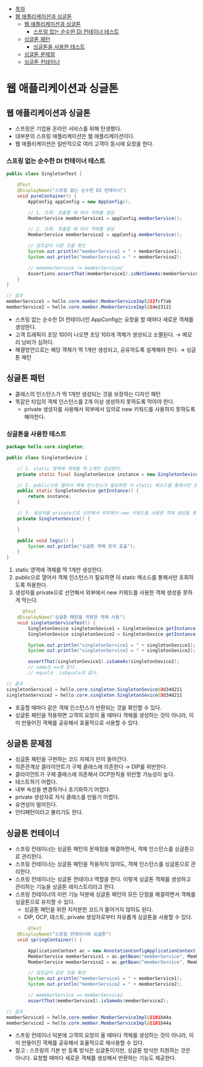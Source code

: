 * [목차](#목차)
* [웹 애플리케이션과 싱글톤](#웹-애플리케이션과-싱글톤)
    + [웹 애플리케이션과 싱글톤](#웹-애플리케이션과-싱글톤)
        + [스프링 없는 순수한 DI 컨테이너 테스트](#스프링-없는-순수한-di-컨테이너-테스트)
    + [싱글톤 패턴](#싱글톤-패턴)
        + [싱글톤을 사용한 테스트](#싱글톤을-사용한-테스트)
    + [싱글톤 문제점](#싱글톤-문제점)
    + [싱글톤 컨테이너](#싱글톤-컨테이너)
# 웹 애플리케이션과 싱글톤

## 웹 애플리케이션과 싱글톤

- 스프링은 기업용 온라인 서비스를 위해 탄생했다.
- 대부분의 스프링 애플리케이션은 웹 애플리케이션이다.
- 웹 애플리케이션은 일반적으로 여러 고객이 동시에 요청을 한다.

### 스프링 없는 순수한 DI 컨테이너 테스트

```java
public class SingletonTest {

    @Test
    @DisplayName("스프링 없는 순수한 DI 컨테이너")
    void pureContainer() {
        AppConfig appConfig = new AppConfig();

        // 1. 조회: 호출할 때 마다 객체를 생성
        MemberService memberService1 = appConfig.memberService();

        // 2. 조회: 호출할 때 마다 객체를 생성
        MemberService memberService2 = appConfig.memberService();

        // 참조값이 다른 것을 확인
        System.out.println("memberService1 = " + memberService1);
        System.out.println("memberService2 = " + memberService2);

        // memeberService != memberService2
        Assertions.assertThat(memberService1).isNotSameAs(memberService2);
    }
}

// 결과
memberService1 = hello.core.member.MemberServiceImpl@22fcf7ab
memberService2 = hello.core.member.MemberServiceImpl@2de23121
```

- 스프링 없는 순수한 DI 컨테이너인 AppConfig는 요청을 할 때마다 새로운 객체를 생성한다.
- 고객 트래픽이 초당 100이 나오면 초당 100개 객체가 생성되고 소멸된다. → 메모리 낭비가 심하다.
- 해결방안으로는 해당 객체가 딱 1개만 생성되고, 공유하도록 설계해야 한다. → 싱글톤 패턴

## 싱글톤 패턴

- 클래스의 인스턴스가 딱 1개만 생성되는 것을 보장하는 디자인 패턴
- 똑같은 타입의 객체 인스턴스를 2개 이상 생성하지 못하도록 막아야 한다.
    - private 생성자를 사용해서 외부에서 임의로 new 키워드를 사용하지 못하도록 해야한다.

### 싱글톤을 사용한 테스트

```java
package hello.core.singleton;

public class SingletonSevice {

    // 1. static 영역에 객체를 딱 1개만 생성한다.
    private static final SingletonSevice instance = new SingletonSevice();

    // 2. public으로 열어서 객체 인스턴스가 필요하면 이 static 메소드를 통해서만 조회하도록 허용한다.
    public static SingletonSevice getInstance() {
        return instance;
    }

    // 3. 생성자를 private으로 선언해서 외부에서 new 키워드를 사용한 객체 생성을 못하게 막는다.
    private SingletonSevice() {

    }

    public void logic() {
        System.out.println("싱글톤 객체 로직 호출");
    }
}
```

1. static 영역에 객체를 딱 1개만 생성한다.
2. public으로 열어서 객체 인스턴스가 필요하면 이 static 메소드를 통해서만 조회하도록 허용한다.
3. 생성자를 private으로 선언해서 외부에서 new 키워드를 사용한 객체 생성을 못하게 막는다.

```java
	  @Test
    @DisplayName("싱글톤 패턴을 적용한 객체 사용")
    void singletonServiceTest() {
        SingletonSevice singletonSevice1 = SingletonSevice.getInstance();
        SingletonSevice singletonSevice2 = SingletonSevice.getInstance();

        System.out.println("singletonService1 = " + singletonSevice1);
        System.out.println("singletonService2 = " + singletonSevice2);

        assertThat(singletonSevice1).isSameAs(singletonSevice2);
        // same는 ==과 같다.
        // equal는 .isEquals과 같다.

// 결과
singletonService1 = hello.core.singleton.SingletonSevice@3d34d211
singletonService2 = hello.core.singleton.SingletonSevice@3d34d211
```

- 호출할 때마다 같은 객체 인스턴스가 반환되는 것을 확인할 수 있다.
- 싱글톤 패턴을 적용하면 고객의 요청이 올 때마다 객체를 생성하는 것이 아니라, 이미 만들어진 객체를 공유해서 효율적으로 사용할 수 있다.

## 싱글톤 문제점

- 싱글톤 패턴을 구현하는 코드 자체가 만이 들어간다.
- 의존관계상 클라이언트가 구체 클래스에 의존한다 → DIP를 위반한다.
- 클라이언트가 구체 클래스에 의존해서 OCP원칙을 위반할 가능성이 높다.
- 테스트하기 어렵다.
- 내부 속성을 변경하거나 초기화하기 어렵다.
- private 생성자로 자식 클래스를 만들기 어렵다.
- 유연성이 떨어진다.
- 안티패턴이라고 불리기도 한다.

## 싱글톤 컨테이너

- 스프링 컨테이너는 싱글톤 패턴의 문제점을 해결하면서, 객체 인스턴스를 싱글톤으로 관리한다.
- 스프링 컨테이너는 싱글톤 패턴을 적용하지 않아도, 객체 인스턴스를 싱글톤으로 관리한다.
- 스프링 컨테이너는 싱글톤 컨테이너 역할을 한다. 이렇게 싱글톤 객체를 생성하고 관리하는 기능을 싱글톤 레지스트리라고 한다.
- 스프링 컨테이너의 이런 기능 덕분에 싱글톤 패턴의 모든 단점을 해결하면서 객체를 싱글톤으로 유지할 수 있다.
    - 싱글톤 패턴을 위한 지저분한 코드가 들어가지 않아도 된다.
    - DIP, OCP, 테스트, private 생성자로부터 자유롭게 싱글톤을 사용할 수 있다.

```java
		@Test
    @DisplayName("스프링 컨테이너와 싱글톤")
    void springContainer() {

        ApplicationContext ac = new AnnotationConfigApplicationContext(AppConfig.class);
        MemberService memberService1 = ac.getBean("memberService", MemberService.class);
        MemberService memberService2 = ac.getBean("memberService", MemberService.class);

        // 참조값이 같은 것을 확인
        System.out.println("memberService1 = " + memberService1);
        System.out.println("memberService2 = " + memberService2);

        // memeberService == memberService2
        assertThat(memberService1).isSameAs(memberService2);

// 결과
memberService1 = hello.core.member.MemberServiceImpl@2101b44a
memberService2 = hello.core.member.MemberServiceImpl@2101b44a
```

- 스프링 컨테이너 덕분에 고객의 요청이 올 때마다 객체를 생성하는 것이 아니라, 이미 만들어진 객체를 공유해서 효율적으로 재사용할 수 있다.
- 참고 : 스프링의 기본 빈 등록 방식은 싱글톤이지만, 싱글톤 방식만 지원하는 것은 아니다. 요청할 때마다 새로운 객체를 생성해서 반환하는 기능도 제공한다.